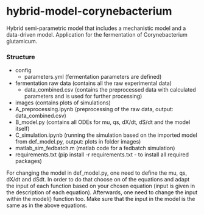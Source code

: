 # hybrid-model-corynebacterium
Hybrid semi-parametric model that includes a mechanistic model and a data-driven model. Application for the fermentation of Corynebacterium glutamicum.

### Structure
- config
    - parameters.yml (fermentation parameters are defined)
- fermentation raw data (contains all the raw experimental data)
    - data_combined.csv (contains the preprocessed data with calculated parameters and is used for further processing)
- images (contains plots of simulations)
- A_preprocessing.ipynb (preprocessing of the raw data, output: data_combined.csv)
- B_model.py (contains all ODEs for mu, qs, dX/dt, dS/dt and the model itself)
- C_simulation.ipynb (running the simulation based on the imported model from def_model.py, output: plots in folder images)
- matlab_sim_fedbatch.m (matlab code for a fedbatch simulation)
- requirements.txt (pip install -r requirements.txt - to install all required packages)

For changing the model in def_model.py, one need to define the mu, qs, dX/dt and dSdt. In order to do that choose on of the equations and adapt the input of each function based on your chosen equation (input is given in the description of each equation). Afterwards, one need to change the input within the model() function too. Make sure that the input in the model is the same as in the above equations.

